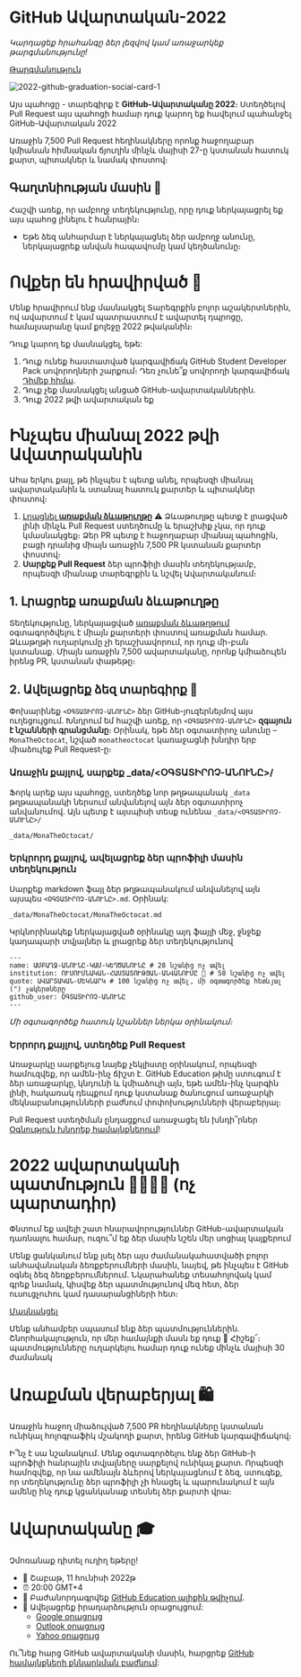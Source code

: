 # GitHub Ավարտական-2022

*Կարդացեք հրահանգը ձեր լեզվով կամ առաջարկեք թարգմանությունը!*

[Թարգմանություն](translations/README.md)

![2022-github-graduation-social-card-1](/assets/GHG_Blog_1.jpg)

Այս պահոցը - տարեգիրք է **GitHub-Ավարտականը 2022**։ Ստեղծելով Pull Request այս պահոցի համար դուք կարող եք հավելում պահանջել GitHub-Ավարտական 2022

Առաջին 7,500 Pull Request հեղինակները որոնք հաջողաբար կմիանան հիմնական ճյուղին մինչև մայիսի 27-ը կստանան հատուկ քարտ, պիտակներ և նամակ փոստով։

## Գաղտնիության մասին 👀
Հաշվի առեք, որ ամբողջ տեղեկությունը, որը դուք ներկայացրել եք այս պահոց լինելու է հանրային։

- Եթե ձեզ անհարմար է ներկայացնել ձեր ամբողջ անունը, ներկայացրեք անվան հապավումը կամ կեղծանունը։

# Ովքեր են հրավիրված 📝
Մենք հրավիրում ենք մասնակցել Տարեգրքին բոլոր աշակերտներին, ով ավարտում է կամ պատրաստում է ավարտել դպրոցը, համալսարանը կամ քոլեջը 2022 թվականին։

Դուք կարող եք մասնակցել, եթե:
1. Դուք ունեք հաստատված կարգավիճակ GitHub Student Developer Pack սովորողների շարքում։ Դեռ չունե՞ք սովորողի կարգավիճակ [Դիմեք հիմա](https://education.github.com/discount_requests/student_application?utm_source=2022-06-11-GitHubGraduation).
2. Դուք չեք մասնակցել անցած GitHub-ավարտականներին.
3. Դուք 2022 թվի ավարտական եք

# Ինչպես միանալ 2022 թվի Ավատրականին
Ահա երկու քայլ, թե ինչպես է պետք անել, որպեսզի միանալ ավարտականին և ստանալ հատուկ քարտեր և պիտակներ փոստով։
1. [Լրացնել **առաքման ձևաթուղթը**](https://airtable.com/shrVMo8ItH4wjsO9f)
⚠️ Ձևաթուղթը պետք է լրացված լինի մինչև Pull Request ստեղծումը և երաշխիք չկա, որ դուք կմասնակցեք։ Ձեր PR պետք է հաջողաբար միանալ պահոցին, բացի դրանից միայն առաջին 7,500 PR կստանան քարտեր փոստով։
2. **Սարքեք Pull Request** ձեր պրոֆիլի մասին տեղեկությամբ, որպեսզի միանաք տարեգրքին և նշվել Ավարտականում։

## 1. Լրացրեք առաքման ձևաթուղթը
Տեղեկությունը, ներկայացված [առաքման ձևաթղթում](https://airtable.com/shrVMo8ItH4wjsO9f) օգտագործվելու է միայն քարտերի փոստով առաքման համար․ Ձևաթղթի ուղարկումը չի երաշխավորում, որ դուք մի-բան կստանաք․ Միայն առաջին 7,500 ավարտականը, որոնք կմիաձուլեն իրենց PR, կստանան փաթեթը։

## 2. Ավելացրեք ձեզ տարեգիրք 🏫

Փոխարինեք `<ՕԳՏԱՏԻՐՈՉ-ԱՆՈՒՆԸ>` ձեր GitHub-յուզերնեյմով այս ուղեցույցում․ Խնդրում եմ հաշվի առեք, որ `<ՕԳՏԱՏԻՐՈՉ-ԱՆՈՒՆԸ>` **զգայուն է նշանների գրանցմանը**։ Օրինակ, եթե ձեր օգտատիրոչ անունը – `MonaTheOctocat`, նշված `monatheoctocat` կառաջացնի խնդիր երբ միաձուլեք Pull Request-ը։

### Առաջին քայլով, սարքեք _data/<ՕԳՏԱՏԻՐՈՉ-ԱՆՈՒՆԸ>/
Ֆորկ արեք այս պահոցը, ստեղծեք նոր թղթապանակ `_data` թղթապանակի ներսում անվանելով այն ձեր օգտատիրոչ անվանումով․ Այն պետք է այսպիսի տեսք ունենա `_data/<ՕԳՏԱՏԻՐՈՉ-ԱՆՈՒՆԸ>/`

```
_data/MonaTheOctocat/
```
### Երկրորդ քայլով, ավելացրեք ձեր պրոֆիլի մասին տեղեկություն
Սարքեք markdown ֆայլ ձեր թղթապանակում անվանելով այն այսպես `<ՕԳՏԱՏԻՐՈՉ-ԱՆՈՒՆԸ>.md`. Օրինակ:

```
_data/MonaTheOctocat/MonaTheOctocat.md
```
Կրկնորինակեք ներկայացված օրինակը այդ ֆայլի մեջ, ջնջեք կաղապարի տվյալներ և լրացրեք ձեր տեղեկությունով
```
---
name: ԱՄԲԱՂՋ-ԱՆՈՒՆԸ-ԿԱՄ-ԿԵՂԾԱՆՈՒՆԸ # 28 նշանից ոչ ավել
institution: ՈՒՍՈՒՄՆԱԿԱՆ-ՀԱՍՏԱՏՈՒԹՅԱՆ-ԱՆՎԱՆՈՒՄԸ 🚩 # 58 նշանից ոչ ավել
quote: ԱՎԱՐՏԱԿԱՆ-ՄԵԿՆԱՐԿ # 100 նշանից ոչ ավել, մի օգտագործեք հետևյալ (") չակերտները
github_user: ՕԳՏԱՏԻՐՈՉ-ԱՆՈՒՆԸ
---
```

_Մի օգտագործեք հատուկ նշաններ ներկա օրինակում։_

### Երրորդ քայլով, ստեղծեք Pull Request

Առաջարկը սարքելուց նայեք չեկլիստը օրինակում, որպեսզի համուզվեք, որ ամեն-ինչ ճիշտ է․ GitHub Education թիմը ստուգում է ձեր առաջարկը, կնդունի և կմիաձուլի այն, եթե ամեն-ինչ կարգին լինի, հակառակ դեպքում դուք կստանաք ծանուցում առաջարկի մեկնաբանությունների բաժնում փոփոխությունների վերաբերյալ։

Pull Request ստեղծման ընդացքում առաջացել են խնդի՞րներ [Օգնություն խնդրեք համայնքներում](https://github.com/orgs/github-community/discussions/categories/github-education)!

# 2022 ավարտականի պատմություն 👩‍🏫👨‍🏫 (ոչ պարտադիր)
Փնտում եք ավելի շատ հնարավորություններ GitHub-ավարտական դառնալու համար, ուզու՞մ եք ձեր մասին նշեն մեր սոցիալ կայքերում

Մենք ցանկանում ենք լսել ձեր այս ժամանակահատվածի բոլոր անհավանական ձեռքբերումների մասին, նայեվ, թե ինչպես է GitHub օգնել ձեզ ձեռքբերումներում․ Նկարահանեք տեսահոլովակ կամ գրեք նամակ, կիսվեք ձեր պատմությունով մեզ հետ, ձեր ուսուցչուհու կամ դասարանցիների հետ։

[Մասնակցել](https://drive.google.com/file/d/1AcgUKLXx6WIC5s4eanzOfj8EsiYHARrt/view?usp=sharing)

Մենք անհամբեր սպասում ենք ձեր պատմություններին․ Շնորհակալություն, որ մեր համայնքի մասն եք դուք 💖
Հիշեք՜։ պատմությունները ուղարկելու համար դուք ունեք մինչև մայիսի 30 ժամանակ

# Առաքման վերաբերյալ 🛍
Առաջին հաջող միաձուլված 7,500 PR հեղինակները կստանան ունիկալ հոլոգրաֆիկ մշակողի քարտ, իրենց GitHub կարգավիճակով։

Ի՞նչ է սա նշանակում․ Մենք օգտագործելու ենք ձեր GitHub-ի պրոֆիլի հանրային տվյալները սարքելով ունիկալ քարտ․ Որպեսզի համոզվեք, որ նա ամենայն ձևերով ներկայացնում է ձեզ, ստուգեք, որ տեղեկությունը ձեր պրոֆիլի չի հնացել և պարունակում է այն ամենը ինչ դուք կցանկանաք տեսնել ձեր քարտի վրա։

# Ավարտականը 🎓
Չմոռանաք դիտել ուղիղ եթերը!

- 📆 Շաբաթ, 11 հունիսի 2022թ
- ⏰ 20:00 GMT+4
- 📍 Բաժանորդագրվեք [GitHub Education ալիքին թվիչում](https://twitch.tv/githubeducation).
- 📎 Ավելացրեք իրադարձություն օրացույցում:
  - [Google օրացույց](https://calendar.google.com/calendar/render?action=TEMPLATE&dates=20220611T160000Z%2F20220611T180000Z&details=&location=https%3A%2F%2Fwww.twitch.tv%2Fgithubeducation&text=%F0%9F%8E%89%F0%9F%8E%8A%20GitHub%20Graduation%202022%20%F0%9F%8E%89%F0%9F%8E%8A)
  - [Outlook օրացույց](https://outlook.live.com/calendar/0/deeplink/compose?allday=false&body=&enddt=2022-06-11T18%3A00%3A00%2B00%3A00&location=https%3A%2F%2Fwww.twitch.tv%2Fgithubeducation&path=%2Fcalendar%2Faction%2Fcompose&rru=addevent&startdt=2022-06-11T16%3A00%3A00%2B00%3A00&subject=%F0%9F%8E%89%F0%9F%8E%8A%20GitHub%20Graduation%202022%20%F0%9F%8E%89%F0%9F%8E%8A)
  - [Yahoo օրացույց](https://calendar.yahoo.com/?desc=&dur=&et=20220611T180000Z&in_loc=https%3A%2F%2Fwww.twitch.tv%2Fgithubeducation&st=20220611T160000Z&title=%F0%9F%8E%89%F0%9F%8E%8A%20GitHub%20Graduation%202022%20%F0%9F%8E%89%F0%9F%8E%8A&v=60)

Ու՞նեք հարց GitHub ավարտականի մասին, հարցրեք [GitHub համայնքների քննարկման բաժնում](https://github.com/orgs/github-community/discussions/categories/github-education):
